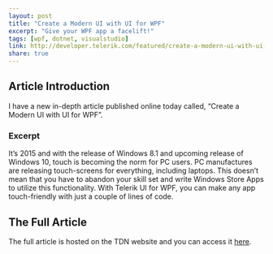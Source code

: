 ```yaml
---
layout: post
title: "Create a Modern UI with UI for WPF"
excerpt: "Give your WPF app a facelift!"
tags: [wpf, dotnet, visualstudio]
link: http://developer.telerik.com/featured/create-a-modern-ui-with-ui-for-wpf/
share: true
---
```

## Article Introduction

I have a new in-depth article published online today called, “Create a Modern UI with UI for WPF”. 

### Excerpt 

It’s 2015 and with the release of Windows 8.1 and upcoming release of Windows 10, touch is becoming the norm for PC users. PC manufactures are releasing touch-screens for everything, including laptops. This doesn’t mean that you have to abandon your skill set and write Windows Store Apps to utilize this functionality. With Telerik UI for WPF, you can make any app touch-friendly with just a couple of lines of code.

## The Full Article

The full article is hosted on the TDN website and you can access it [here](http://developer.telerik.com/featured/create-a-modern-ui-with-ui-for-wpf/).